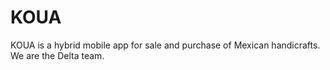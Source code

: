 # KOUA
KOUA is a hybrid mobile app for sale and purchase of Mexican handicrafts.
We are the Delta team.
